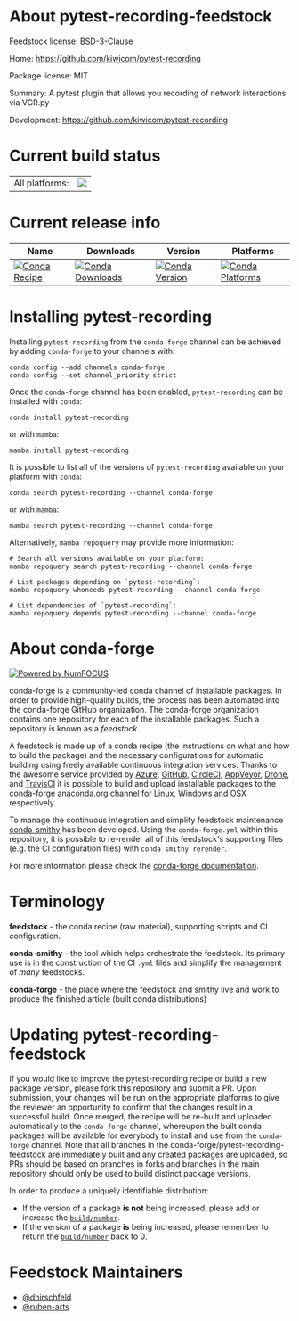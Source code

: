 About pytest-recording-feedstock
================================

Feedstock license: [BSD-3-Clause](https://github.com/conda-forge/pytest-recording-feedstock/blob/main/LICENSE.txt)

Home: https://github.com/kiwicom/pytest-recording

Package license: MIT

Summary: A pytest plugin that allows you recording of network interactions via VCR.py

Development: https://github.com/kiwicom/pytest-recording

Current build status
====================


<table><tr><td>All platforms:</td>
    <td>
      <a href="https://dev.azure.com/conda-forge/feedstock-builds/_build/latest?definitionId=14408&branchName=main">
        <img src="https://dev.azure.com/conda-forge/feedstock-builds/_apis/build/status/pytest-recording-feedstock?branchName=main">
      </a>
    </td>
  </tr>
</table>

Current release info
====================

| Name | Downloads | Version | Platforms |
| --- | --- | --- | --- |
| [![Conda Recipe](https://img.shields.io/badge/recipe-pytest--recording-green.svg)](https://anaconda.org/conda-forge/pytest-recording) | [![Conda Downloads](https://img.shields.io/conda/dn/conda-forge/pytest-recording.svg)](https://anaconda.org/conda-forge/pytest-recording) | [![Conda Version](https://img.shields.io/conda/vn/conda-forge/pytest-recording.svg)](https://anaconda.org/conda-forge/pytest-recording) | [![Conda Platforms](https://img.shields.io/conda/pn/conda-forge/pytest-recording.svg)](https://anaconda.org/conda-forge/pytest-recording) |

Installing pytest-recording
===========================

Installing `pytest-recording` from the `conda-forge` channel can be achieved by adding `conda-forge` to your channels with:

```
conda config --add channels conda-forge
conda config --set channel_priority strict
```

Once the `conda-forge` channel has been enabled, `pytest-recording` can be installed with `conda`:

```
conda install pytest-recording
```

or with `mamba`:

```
mamba install pytest-recording
```

It is possible to list all of the versions of `pytest-recording` available on your platform with `conda`:

```
conda search pytest-recording --channel conda-forge
```

or with `mamba`:

```
mamba search pytest-recording --channel conda-forge
```

Alternatively, `mamba repoquery` may provide more information:

```
# Search all versions available on your platform:
mamba repoquery search pytest-recording --channel conda-forge

# List packages depending on `pytest-recording`:
mamba repoquery whoneeds pytest-recording --channel conda-forge

# List dependencies of `pytest-recording`:
mamba repoquery depends pytest-recording --channel conda-forge
```


About conda-forge
=================

[![Powered by
NumFOCUS](https://img.shields.io/badge/powered%20by-NumFOCUS-orange.svg?style=flat&colorA=E1523D&colorB=007D8A)](https://numfocus.org)

conda-forge is a community-led conda channel of installable packages.
In order to provide high-quality builds, the process has been automated into the
conda-forge GitHub organization. The conda-forge organization contains one repository
for each of the installable packages. Such a repository is known as a *feedstock*.

A feedstock is made up of a conda recipe (the instructions on what and how to build
the package) and the necessary configurations for automatic building using freely
available continuous integration services. Thanks to the awesome service provided by
[Azure](https://azure.microsoft.com/en-us/services/devops/), [GitHub](https://github.com/),
[CircleCI](https://circleci.com/), [AppVeyor](https://www.appveyor.com/),
[Drone](https://cloud.drone.io/welcome), and [TravisCI](https://travis-ci.com/)
it is possible to build and upload installable packages to the
[conda-forge](https://anaconda.org/conda-forge) [anaconda.org](https://anaconda.org/)
channel for Linux, Windows and OSX respectively.

To manage the continuous integration and simplify feedstock maintenance
[conda-smithy](https://github.com/conda-forge/conda-smithy) has been developed.
Using the ``conda-forge.yml`` within this repository, it is possible to re-render all of
this feedstock's supporting files (e.g. the CI configuration files) with ``conda smithy rerender``.

For more information please check the [conda-forge documentation](https://conda-forge.org/docs/).

Terminology
===========

**feedstock** - the conda recipe (raw material), supporting scripts and CI configuration.

**conda-smithy** - the tool which helps orchestrate the feedstock.
                   Its primary use is in the construction of the CI ``.yml`` files
                   and simplify the management of *many* feedstocks.

**conda-forge** - the place where the feedstock and smithy live and work to
                  produce the finished article (built conda distributions)


Updating pytest-recording-feedstock
===================================

If you would like to improve the pytest-recording recipe or build a new
package version, please fork this repository and submit a PR. Upon submission,
your changes will be run on the appropriate platforms to give the reviewer an
opportunity to confirm that the changes result in a successful build. Once
merged, the recipe will be re-built and uploaded automatically to the
`conda-forge` channel, whereupon the built conda packages will be available for
everybody to install and use from the `conda-forge` channel.
Note that all branches in the conda-forge/pytest-recording-feedstock are
immediately built and any created packages are uploaded, so PRs should be based
on branches in forks and branches in the main repository should only be used to
build distinct package versions.

In order to produce a uniquely identifiable distribution:
 * If the version of a package **is not** being increased, please add or increase
   the [``build/number``](https://docs.conda.io/projects/conda-build/en/latest/resources/define-metadata.html#build-number-and-string).
 * If the version of a package **is** being increased, please remember to return
   the [``build/number``](https://docs.conda.io/projects/conda-build/en/latest/resources/define-metadata.html#build-number-and-string)
   back to 0.

Feedstock Maintainers
=====================

* [@dhirschfeld](https://github.com/dhirschfeld/)
* [@ruben-arts](https://github.com/ruben-arts/)

